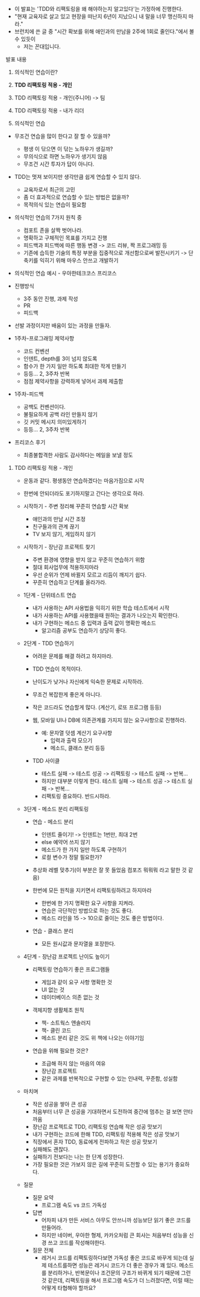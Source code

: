 
- 이 발표는 'TDD와 리팩토링을 왜 해야하는지 알고있다'는 가정하에 진행한다.
- "현재 교육자로 살고 있고 현장을 떠난지 6년이 지났으니 내 말을 너무 맹신하지 마라."
- 브런치에 쓴 글 중 "시간 확보를 위해 애인과의 만남을 2주에 1회로 줄인다."에서 볼 수 있듯이  
    - 저는 꼰대입니다.
    
발표 내용
1. 의식적인 연습이란?
2. **TDD 리팩토링 적용 - 개인**
3. TDD 리팩토링 적용 - 개인(주니어) -> 팀
4. TDD 리팩토링 적용 - 내가 리더


1. 의식적인 연습
- 무조건 연습을 많이 한다고 잘 할 수 있을까?
    - 평생 이 닦으면 이 닦는 노하우가 생길까?
    - 무의식으로 하면 노하우가 생기지 않음
    - 무조건 시간 투자가 답이 아니다.

- TDD는 멋져 보이지만 생각만큼 쉽게 연습할 수 있지 않다.
    - 교육자로서 최근의 고민
    - 좀 더 효과적으로 연습할 수 있는 방법은 없을까?
    - 목적의식 있는 연습이 필요함

- 의식적인 연습의 7가지 원칙 중
    - 컴포트 존을 살짝 벗어나라.
    - 명확하고 구체적인 목표를 가지고 진행
    - 피드백과 피드백에 따른 행동 변경 -> 코드 리뷰, 짝 프로그래밍 등
    - 기존에 습득한 기술의 특정 부분을 집중적으로 개선함으로써 발전시키기 -> 단축키를 익히기 위해 마우스 안쓰고 개발하기

- 의식적인 연습 예시 - 우아한테크코스 프리코스
- 진행방식
    - 3주 동안 진행, 과제 작성
    - PR	 
    - 피드백
- 선발 과정이지만 배움이 있는 과정을 만들자.

- 1주차-프로그래밍 제약사항
    - 코드 컨벤션
    - 인덴트, depth를 3이 넘지 않도록	 
    - 함수가 한 가지 일만 하도록 최대한 작게 만들기
    - 등등... 2, 3주차 반복
    - 점점 제약사항을 강력하게 넣어서 과제 제출함
		 
- 1주차-피드백	 
    - 공백도 컨벤션이다.
    - 불필요하게 공백 라인 만들지 않기			 
    - 깃 커밋 메시지 의미있게하기
    - 등등... 2, 3주차 반복
		 
- 프리코스 후기
    - 최종불합격한 사람도 감사하다는 메일을 보낼 정도

1. TDD 리팩토링 적용 - 개인
    - 운동과 같다. 평생동안 연습하겠다는 마음가짐으로 시작
    - 한번에 안되더라도 포기하지말고 간다는 생각으로 하라.
    
    - 시작하기 - 주변 정리해 꾸준히 연습할 시간 확보
        - 애인과의 만남 시간 조정
        - 친구들과의 관계 끊기
        - TV 보지 않기, 게임하지 않기
    
    - 시작하기 - 장난감 프로젝트 찾기
        - 주변 환경에 영향을 받지 않고 꾸준히 연습하기 위함
        - 절대 회사업무에 적용하지마라
        - 우선 순위가 언제 바뀔지 모르고 리듬이 깨지기 쉽다.
        - 꾸준히 연습하고 단계를 올라가라.

    - 1단계 - 단위테스트 연습
        - 내가 사용하는 API 사용법을 익히기 위한 학습 테스트에서 시작
        - 내가 사용하는 API를 사용했을때 원하는 결과가 나오는지 확인한다.
        - 내가 구현하는 메소드 중 입력과 출력 값이 명확한 메소드
            - 알고리즘 공부도 연습하기 상당히 좋다.

    - 2단계 - TDD 연습하기
        - 어려운 문제를 해결 하려고 하지마라.
        - TDD 연습이 목적이다.
        - 난이도가 낮거나 자신에게 익숙한 문제로 시작하라.
        - 무조건 복잡한게 좋은게 아니다.
        - 작은 코드라도 연습할게 많다. (계산기, 로또 프로그램 등등)
        - 웹, 모바일 UI나 DB에 의존관계를 가지지 않는 요구사항으로 진행하라.
            - 예: 문자열 덧셈 계산기 요구사항
                - 입력과 출력 모으기
                - 메소드, 클래스 분리 등등

        - TDD 사이클
            - 테스트 실패 -> 테스트 성공 -> 리팩토링 -> 테스트 실패 -> 반복...
            - 하지만 대부분 이렇게 한다. 테스트 실패 -> 테스트 성공 -> 테스트 실패 -> 반복...
            - 리팩토링 중요하다. 반드시하라.

    - 3단계 - 메소드 분리 리팩토링
        - 연습 - 메소드 분리
            - 인덴트 줄이기! -> 인덴트는 1번만, 최대 2번
            - else 예약어 쓰지 않기
            - 메소드가 한 가지 일만 하도록 구현하기
            - 로컬 변수가 정말 필요한가?
        
        - 추상화 레벨 맞추기(이 부분은 잘 못 들었음 컴포즈 뭐뭐뭐 라고 말한 것 같음)
        
        - 한번에 모든 원칙을 지키면서 리팩토링하려고 하지마라
            - 한번에 한 가지 명확한 요구 사항을 지켜라.
            - 연습은 극단적인 방법으로 하는 것도 좋다.
            - 메소드 라인을 15 -> 10으로 줄이는 것도 좋은 방법이다.
        
        - 연습 - 클래스 분리
            - 모든 원시값과 문자열을 포장한다.
            
    - 4단계 - 장난감 프로젝트 난이도 높이기
        - 리팩토링 연습하기 좋은 프로그램들
            - 게임과 같이 요구 사항 명확한 것
            - UI 없는 것
            - 데이터베이스 의존 없는 것
            
        - 객체지향 생활체조 원칙
            - 책- 소트웍스 앤솔러지
            - 책- 클린 코드
            - 메소드 분리 같은 것도 위 책에 나오는 이야기임
            
        - 연습을 위해 필요한 것은?
            - 조급해 하지 않는 마음의 여유
            - 장난감 프로젝트
            - 같은 과제를 반복적으로 구현할 수 있는 인내력, 꾸준함, 성실함
    - 마치며
        - 작은 성공을 쌓아 큰 성공
        - 처음부터 너무 큰 성공을 기대하면서 도전하여 중간에 멈추는 걸 보면 안타까움
        - 장난감 프로젝트로 TDD, 리팩토링 연습해 작은 성공 맛보기
        - 내가 구현하는 코드에 한해 TDD, 리팩토링 적용해 작은 성공 맛보기
        - 직장에서 혼자 TDD, 동료에게 전파하고 작은 성공 맛보기 
        - 실패해도 괜찮다.
        - 실패하기 전보다는 나는 한 단계 성장한다.
        - 가장 필요한 것은 가보지 않은 길에 꾸준히 도전할 수 있는 용기가 중요하다.
    
    - 질문
        - 질문 요약
            - 프로그램 속도 vs 코드 가독성
        - 답변
            - 어차피 내가 만든 서비스 아무도 안쓰니까 성능보단 읽기 좋은 코드를 만들어라.
            - 하지만 네이버, 우아한 형제, 카카오처럼 큰 회사는 처음부터 성능을 신경 쓰고 코드를 작성해야한다.
        - 질문 전체
            - 레거시 코드를 리팩토링하다보면 가독성 좋은 코드로 바꾸게 되는데 실제 테스트를하면
            성능은 레거시 코드가 더 좋은 경우가 꽤 있다. 메소드를 분리하거나, 반복문이나 조건문의 구조가 바뀌게
            되기 때문에 그런 것 같은데, 리팩토링을 해서 프로그램 속도가 더 느려졌다면, 이럴 때는 어떻게 타협해야
            할까요?